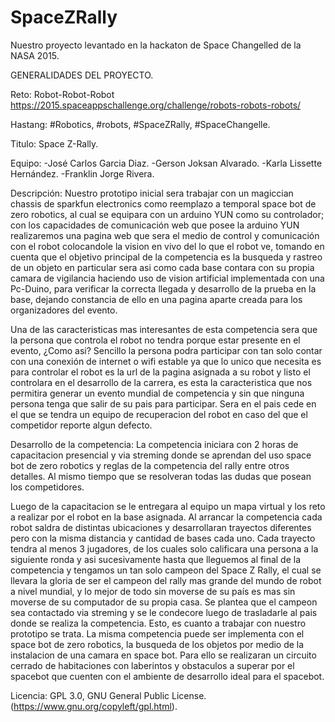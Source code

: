 # SpaceZRally
Nuestro proyecto levantado en la hackaton de Space Changelled de la NASA 2015. 

GENERALIDADES DEL PROYECTO.

Reto: Robot-Robot-Robot
https://2015.spaceappschallenge.org/challenge/robots-robots-robots/

Hastang:
#Robotics, #robots, #SpaceZRally, #SpaceChangelle.

Titulo: 
Space Z-Rally.

Equipo:
-José Carlos Garcia Diaz.
-Gerson Joksan Alvarado.
-Karla Lissette Hernández.
-Franklin Jorge Rivera.

Descripción:
Nuestro prototipo inicial sera trabajar con un magiccian chassis de sparkfun electronics como reemplazo a temporal space bot de zero robotics, al cual se equipara con un arduino YUN como su controlador; con los capacidades de comunicación web que posee la arduino YUN realizaremos una pagina web que sera el medio de control y comunicación con el robot colocandole la vision en vivo del lo que el robot ve, tomando en cuenta que el objetivo principal de la competencia es la busqueda y rastreo de un objeto en particular sera asi como cada base contara con su propia camara de vigilancia haciendo uso de vision artificial implementada con una Pc-Duino, para verificar la correcta llegada y desarrollo de la prueba en la base, dejando constancia de ello en una pagina aparte creada para los organizadores del evento.

Una de las caracteristicas mas interesantes de esta competencia sera que la persona que controla el robot no tendra porque estar presente en el evento, ¿Como asi? Sencillo la persona podra participar con tan solo contar con una conexión de internet o wifi estable ya que lo unico que necesita es para controlar el robot es la url de la pagina asignada a su robot y listo el controlara en el desarrollo de la carrera, es esta la caracteristica que nos permitira generar un evento mundial de competencia y sin que ninguna persona tenga que salir de su pais para participar. 
Sera en el pais cede en el que se tendra un equipo de recuperacion del robot en caso del que el competidor reporte algun defecto. 

Desarrollo de la competencia:
La competencia iniciara con 2 horas de capacitacion presencial y via streming donde se aprendan del uso space bot de zero robotics y reglas de la competencia del rally entre otros detalles. Al mismo tiempo que se resolveran todas las dudas que posean los competidores.

Luego de la capacitacion se le entregara al equipo un mapa virtual y los reto a realizar por el robot en la base asignada. Al arrancar la competencia cada robot saldra de distintas ubicaciones y desarrollaran trayectos diferentes pero con la misma distancia y cantidad de bases cada uno. Cada trayecto tendra al menos 3 jugadores, de los cuales solo calificara una persona a la siguiente ronda y asi sucesivamente hasta que lleguemos al final de la competencia y tengamos un tan solo campeon del Space Z Rally, el cual se llevara la gloria de ser el campeon del rally mas grande del mundo de robot a nivel mundial, y lo mejor de todo sin moverse de su país es mas sin moverse de su computador de su propia casa. Se plantea que el campeon sea contactado via streming y se le condecore luego de trasladarle al pais donde se realiza la competencia. 
Esto, es cuanto a trabajar con nuestro prototipo se trata. La misma competencia puede ser implementa con el space bot de zero robotics, la busqueda de los objetos por medio de la instalacion de una camara en space bot. Para ello se realizaran un circuito cerrado de habitaciones con laberintos y obstaculos a superar por el spacebot que cuenten con el ambiente de desarrollo ideal para el spacebot. 

Licencia:
GPL 3.0, GNU General Public License. (https://www.gnu.org/copyleft/gpl.html).
